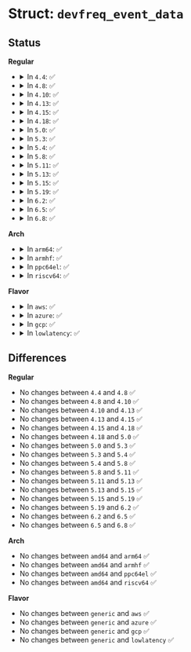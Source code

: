 # Struct: <code>devfreq_event_data</code>

## Status
<b>Regular</b>
<ul>
<li>
<details>
<summary>In <code>4.4</code>: ✅</summary>

```c
struct devfreq_event_data {
    long unsigned int load_count;
    long unsigned int total_count;
};
```
</details>
</li>
<li>
<details>
<summary>In <code>4.8</code>: ✅</summary>

```c
struct devfreq_event_data {
    long unsigned int load_count;
    long unsigned int total_count;
};
```
</details>
</li>
<li>
<details>
<summary>In <code>4.10</code>: ✅</summary>

```c
struct devfreq_event_data {
    long unsigned int load_count;
    long unsigned int total_count;
};
```
</details>
</li>
<li>
<details>
<summary>In <code>4.13</code>: ✅</summary>

```c
struct devfreq_event_data {
    long unsigned int load_count;
    long unsigned int total_count;
};
```
</details>
</li>
<li>
<details>
<summary>In <code>4.15</code>: ✅</summary>

```c
struct devfreq_event_data {
    long unsigned int load_count;
    long unsigned int total_count;
};
```
</details>
</li>
<li>
<details>
<summary>In <code>4.18</code>: ✅</summary>

```c
struct devfreq_event_data {
    long unsigned int load_count;
    long unsigned int total_count;
};
```
</details>
</li>
<li>
<details>
<summary>In <code>5.0</code>: ✅</summary>

```c
struct devfreq_event_data {
    long unsigned int load_count;
    long unsigned int total_count;
};
```
</details>
</li>
<li>
<details>
<summary>In <code>5.3</code>: ✅</summary>

```c
struct devfreq_event_data {
    long unsigned int load_count;
    long unsigned int total_count;
};
```
</details>
</li>
<li>
<details>
<summary>In <code>5.4</code>: ✅</summary>

```c
struct devfreq_event_data {
    long unsigned int load_count;
    long unsigned int total_count;
};
```
</details>
</li>
<li>
<details>
<summary>In <code>5.8</code>: ✅</summary>

```c
struct devfreq_event_data {
    long unsigned int load_count;
    long unsigned int total_count;
};
```
</details>
</li>
<li>
<details>
<summary>In <code>5.11</code>: ✅</summary>

```c
struct devfreq_event_data {
    long unsigned int load_count;
    long unsigned int total_count;
};
```
</details>
</li>
<li>
<details>
<summary>In <code>5.13</code>: ✅</summary>

```c
struct devfreq_event_data {
    long unsigned int load_count;
    long unsigned int total_count;
};
```
</details>
</li>
<li>
<details>
<summary>In <code>5.15</code>: ✅</summary>

```c
struct devfreq_event_data {
    long unsigned int load_count;
    long unsigned int total_count;
};
```
</details>
</li>
<li>
<details>
<summary>In <code>5.19</code>: ✅</summary>

```c
struct devfreq_event_data {
    long unsigned int load_count;
    long unsigned int total_count;
};
```
</details>
</li>
<li>
<details>
<summary>In <code>6.2</code>: ✅</summary>

```c
struct devfreq_event_data {
    long unsigned int load_count;
    long unsigned int total_count;
};
```
</details>
</li>
<li>
<details>
<summary>In <code>6.5</code>: ✅</summary>

```c
struct devfreq_event_data {
    long unsigned int load_count;
    long unsigned int total_count;
};
```
</details>
</li>
<li>
<details>
<summary>In <code>6.8</code>: ✅</summary>

```c
struct devfreq_event_data {
    long unsigned int load_count;
    long unsigned int total_count;
};
```
</details>
</li>
</ul>
<b>Arch</b>
<ul>
<li>
<details>
<summary>In <code>arm64</code>: ✅</summary>

```c
struct devfreq_event_data {
    long unsigned int load_count;
    long unsigned int total_count;
};
```
</details>
</li>
<li>
<details>
<summary>In <code>armhf</code>: ✅</summary>

```c
struct devfreq_event_data {
    long unsigned int load_count;
    long unsigned int total_count;
};
```
</details>
</li>
<li>
<details>
<summary>In <code>ppc64el</code>: ✅</summary>

```c
struct devfreq_event_data {
    long unsigned int load_count;
    long unsigned int total_count;
};
```
</details>
</li>
<li>
<details>
<summary>In <code>riscv64</code>: ✅</summary>

```c
struct devfreq_event_data {
    long unsigned int load_count;
    long unsigned int total_count;
};
```
</details>
</li>
</ul>
<b>Flavor</b>
<ul>
<li>
<details>
<summary>In <code>aws</code>: ✅</summary>

```c
struct devfreq_event_data {
    long unsigned int load_count;
    long unsigned int total_count;
};
```
</details>
</li>
<li>
<details>
<summary>In <code>azure</code>: ✅</summary>

```c
struct devfreq_event_data {
    long unsigned int load_count;
    long unsigned int total_count;
};
```
</details>
</li>
<li>
<details>
<summary>In <code>gcp</code>: ✅</summary>

```c
struct devfreq_event_data {
    long unsigned int load_count;
    long unsigned int total_count;
};
```
</details>
</li>
<li>
<details>
<summary>In <code>lowlatency</code>: ✅</summary>

```c
struct devfreq_event_data {
    long unsigned int load_count;
    long unsigned int total_count;
};
```
</details>
</li>
</ul>

## Differences
<b>Regular</b>
<ul>
<li>
No changes between <code>4.4</code> and <code>4.8</code> ✅
</li>
<li>
No changes between <code>4.8</code> and <code>4.10</code> ✅
</li>
<li>
No changes between <code>4.10</code> and <code>4.13</code> ✅
</li>
<li>
No changes between <code>4.13</code> and <code>4.15</code> ✅
</li>
<li>
No changes between <code>4.15</code> and <code>4.18</code> ✅
</li>
<li>
No changes between <code>4.18</code> and <code>5.0</code> ✅
</li>
<li>
No changes between <code>5.0</code> and <code>5.3</code> ✅
</li>
<li>
No changes between <code>5.3</code> and <code>5.4</code> ✅
</li>
<li>
No changes between <code>5.4</code> and <code>5.8</code> ✅
</li>
<li>
No changes between <code>5.8</code> and <code>5.11</code> ✅
</li>
<li>
No changes between <code>5.11</code> and <code>5.13</code> ✅
</li>
<li>
No changes between <code>5.13</code> and <code>5.15</code> ✅
</li>
<li>
No changes between <code>5.15</code> and <code>5.19</code> ✅
</li>
<li>
No changes between <code>5.19</code> and <code>6.2</code> ✅
</li>
<li>
No changes between <code>6.2</code> and <code>6.5</code> ✅
</li>
<li>
No changes between <code>6.5</code> and <code>6.8</code> ✅
</li>
</ul>
<b>Arch</b>
<ul>
<li>
No changes between <code>amd64</code> and <code>arm64</code> ✅
</li>
<li>
No changes between <code>amd64</code> and <code>armhf</code> ✅
</li>
<li>
No changes between <code>amd64</code> and <code>ppc64el</code> ✅
</li>
<li>
No changes between <code>amd64</code> and <code>riscv64</code> ✅
</li>
</ul>
<b>Flavor</b>
<ul>
<li>
No changes between <code>generic</code> and <code>aws</code> ✅
</li>
<li>
No changes between <code>generic</code> and <code>azure</code> ✅
</li>
<li>
No changes between <code>generic</code> and <code>gcp</code> ✅
</li>
<li>
No changes between <code>generic</code> and <code>lowlatency</code> ✅
</li>
</ul>
